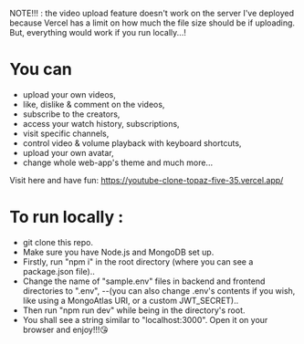 NOTE!!! : the video upload feature doesn't work on the server I've deployed because Vercel has a limit on how much the file size should be if uploading.
But, everything would work if you run locally...!

# You can

- upload your own videos,
- like, dislike & comment on the videos,
- subscribe to the creators,
- access your watch history, subscriptions,
- visit specific channels,
- control video & volume playback with keyboard shortcuts,
- upload your own avatar,
- change whole web-app's theme
  and much more...

Visit here and have fun: https://youtube-clone-topaz-five-35.vercel.app/

# To run locally :

- git clone this repo.
- Make sure you have Node.js and MongoDB set up.
- Firstly, run "npm i" in the root directory (where you can see a package.json file)..
- Change the name of "sample.env" files in backend and frontend directories to ".env", --(you can also change .env's contents if you wish, like using a MongoAtlas URI, or a custom JWT_SECRET)..
- Then run "npm run dev" while being in the directory's root.
- You shall see a string similar to "localhost:3000". Open it on your browser and enjoy!!!😘
